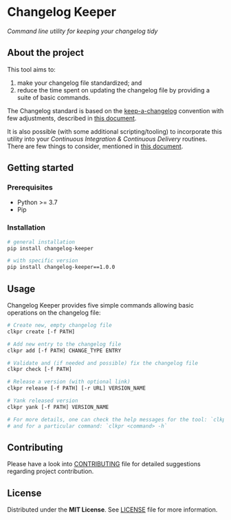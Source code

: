# Changelog Keeper

*Command line utility for keeping your changelog tidy*

## About the project

This tool aims to:

1. make your changelog file standardized; and
2. reduce the time spent on updating the changelog file by providing a suite of basic commands.

The Changelog standard is based on the [keep-a-changelog](https://keepachangelog.com/) convention with few adjustments, described in [this document](IMPLEMENTATION_DETAILS.md#changelog-keeper-and-keep-a-changelog-convention).

It is also possible (with some additional scripting/tooling) to incorporate this utility into your *Continuous Integration & Continuous Delivery* routines. There are few things to consider, mentioned in [this document](IMPLEMENTATION_DETAILS.md#cicd-integration-notes).

## Getting started

### Prerequisites

* Python >= 3.7
* Pip

### Installation

```bash
# general installation
pip install changelog-keeper

# with specific version
pip install changelog-keeper==1.0.0
```

## Usage

Changelog Keeper provides five simple commands allowing basic operations on the changelog file:

```bash
# Create new, empty changelog file
clkpr create [-f PATH]

# Add new entry to the changelog file
clkpr add [-f PATH] CHANGE_TYPE ENTRY

# Validate and (if needed and possible) fix the changelog file
clkpr check [-f PATH]

# Release a version (with optional link)
clkpr release [-f PATH] [-r URL] VERSION_NAME

# Yank released version
clkpr yank [-f PATH] VERSION_NAME

# For more details, one can check the help messages for the tool: `clkpr -h`
# and for a particular command: `clkpr <command> -h`
```

## Contributing

Please have a look into [CONTRIBUTING](CONTRIBUTING.md) file for detailed suggestions regarding project contribution.

## License

Distributed under the **MIT License**. See [LICENSE](LICENSE) file for more information.